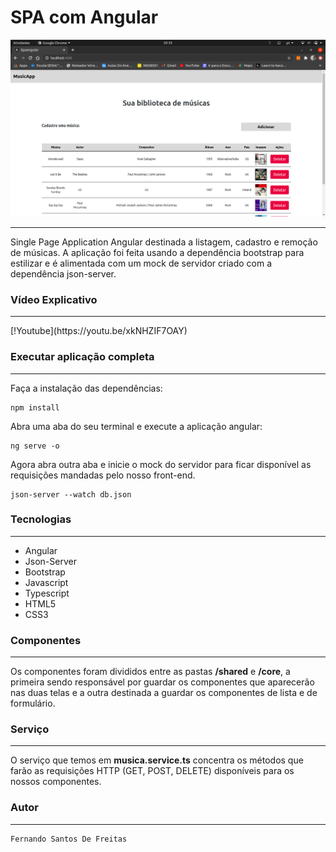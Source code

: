 # SPA com Angular
<img src="screen.png"/>
<hr>

Single Page Application Angular destinada a listagem, cadastro e remoção de músicas. A aplicação foi feita usando a dependência bootstrap para estilizar e é alimentada com um mock de servidor criado com a dependência json-server.

### Vídeo Explicativo
<hr>
[!Youtube](https://youtu.be/xkNHZIF7OAY)

### Executar aplicação completa

<hr>

Faça a instalação das dependências:

```
npm install
```

Abra uma aba do seu terminal e execute a aplicação angular:

```
ng serve -o
```

Agora abra outra aba e inicie o mock do servidor para ficar disponível as requisições mandadas pelo nosso front-end.

```
json-server --watch db.json
```

### Tecnologias

<hr>

* Angular
* Json-Server
* Bootstrap
* Javascript
* Typescript
* HTML5
* CSS3

### Componentes

<hr>

Os componentes foram divididos entre as pastas **/shared** e **/core**, a primeira sendo responsável por guardar os componentes que aparecerão nas duas telas e a outra destinada a guardar os componentes de lista e de formulário.

### Serviço

<hr>

O serviço que temos em **musica.service.ts** concentra os métodos que farão as requisições HTTP (GET, POST, DELETE) disponíveis para os nossos componentes.

### Autor

<hr>

```
Fernando Santos De Freitas
```
